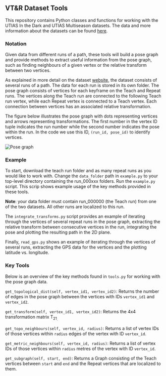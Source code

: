 ## VT&R Dataset Tools

This repository contains Python classes and functions for working with the UTIAS In the Dark and UTIAS Multiseason datasets.
The data and more information about the datasets can be found [here](http://asrl.utias.utoronto.ca/datasets/2020-vtr-dataset/index.html).

### Notation

Given data from different runs of a path, these tools will build a pose graph and provide methods to extract useful information from the pose graph, such as finding neighbours of a given vertex or the relative transform between two vertices.

As explained in more detail on the dataset [website](http://asrl.utias.utoronto.ca/datasets/2020-vtr-dataset/index.html), the dataset consists of several runs of a path. The data for each run is stored in its own folder. The pose graph consists of vertices for each keyframe on the Teach and Repeat runs. The vertices along the Teach run are connected to the following Teach run vertex, while each Repeat vertex is connected to a Teach vertex. Each connection between vertices has an associated relative transformation.

The figure below illustrates the pose graph with dots representing vertices and arrows representing transformations. The first number in the vertex ID tuple indicates the run number while the second number indicates the pose within the run. In the code we use this ID, `(run_id, pose_id)` to identify vertices.

![Pose graph](http://asrl.utias.utoronto.ca/datasets/2020-vtr-dataset/images/pose_graph.png)

### Example

To start, download the teach run folder and as many repeat runs as you would like to work with.
Change the `data_folder` path in `example.py` to your top-level directory containing the run_000xxx folders.
Run the `example.py` script. This scrip shows example usage of the key methods provided in these tools. 

**Note**: your data folder must contain run_000000 (the Teach run) from one of the two datasets. All other runs are localized to this run.

The `integrate_transforms.py` script provides an example of iterating through the vertices of several repeat runs in the pose graph, extracting the relative transform between consecutive vertices in the run, integrating the pose and plotting the resulting path in the 2D plane.

Finally, `read_gps.py` shows an example of iterating through the vertices of several runs, extracting the GPS data for the vertices and the plotting latitude vs. longitude. 

### Key Tools

Below is an overview of the key methods found in `tools.py` for working with the pose graph data. 

`get_topological_dist(self, vertex_id1, vertex_id2)`: Returns the number of edges in the pose graph between the vertices with IDs `vertex_id1` and `vertex_id2`.

`get_transform(self, vertex_id1, vertex_id2)`: Returns the 4x4 transformation matrix T<sub>21<sub>.

`get_topo_neighbours(self, vertex_id, radius)`: Returns a list of vertex IDs of those vertices within `radius` edges of the vertex with ID `vertex_id`.

`get_metric_neighbours(self, vertex_id, radius)`: Returns a list of vertex IDs of those vertices within `radius` metres of the vertex with ID `vertex_id`.

`get_subgraph(self, start, end)`: Returns a Graph consisting of the Teach vertices between `start` and `end` and the Repeat vertices that are localized to them. 
